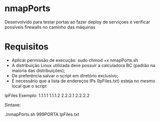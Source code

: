 # nmapPorts

Desenvolvido para testar portas ao fazer deploy de serviçoes e verificar possíveis firewalls no caminho das máquinas

# Requisitos

 - Aplicar permissão de execução: sudo chmod +x nmapPorts.sh
 - A distribuição Linux utilizada deve possuir a calculadora BC (padrão na maioria das distribuições);
 - De preferência salvar o script em diretório exclusivo;
 - É necessário que a lista de endereços IPs (IpFiles.txt) esteja no mesmo local que o script

IpFiles Exemplo:
1.1.1.1
1.1.1.2
2.2.2.1
2.2.2.2


Sintaxe:

./nmapPorts.sh 999PORTA IpFiles.txt

